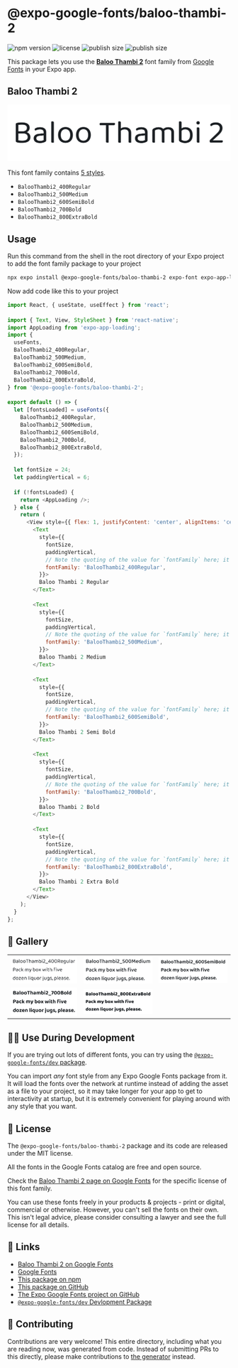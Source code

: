 # @expo-google-fonts/baloo-thambi-2

![npm version](https://flat.badgen.net/npm/v/@expo-google-fonts/baloo-thambi-2)
![license](https://flat.badgen.net/github/license/expo/google-fonts)
![publish size](https://flat.badgen.net/packagephobia/install/@expo-google-fonts/baloo-thambi-2)
![publish size](https://flat.badgen.net/packagephobia/publish/@expo-google-fonts/baloo-thambi-2)

This package lets you use the [**Baloo Thambi 2**](https://fonts.google.com/specimen/Baloo+Thambi+2) font family from [Google Fonts](https://fonts.google.com/) in your Expo app.

## Baloo Thambi 2

![Baloo Thambi 2](./font-family.png)

This font family contains [5 styles](#-gallery).

- `BalooThambi2_400Regular`
- `BalooThambi2_500Medium`
- `BalooThambi2_600SemiBold`
- `BalooThambi2_700Bold`
- `BalooThambi2_800ExtraBold`

## Usage

Run this command from the shell in the root directory of your Expo project to add the font family package to your project
```sh
npx expo install @expo-google-fonts/baloo-thambi-2 expo-font expo-app-loading
```

Now add code like this to your project
```js
import React, { useState, useEffect } from 'react';

import { Text, View, StyleSheet } from 'react-native';
import AppLoading from 'expo-app-loading';
import {
  useFonts,
  BalooThambi2_400Regular,
  BalooThambi2_500Medium,
  BalooThambi2_600SemiBold,
  BalooThambi2_700Bold,
  BalooThambi2_800ExtraBold,
} from '@expo-google-fonts/baloo-thambi-2';

export default () => {
  let [fontsLoaded] = useFonts({
    BalooThambi2_400Regular,
    BalooThambi2_500Medium,
    BalooThambi2_600SemiBold,
    BalooThambi2_700Bold,
    BalooThambi2_800ExtraBold,
  });

  let fontSize = 24;
  let paddingVertical = 6;

  if (!fontsLoaded) {
    return <AppLoading />;
  } else {
    return (
      <View style={{ flex: 1, justifyContent: 'center', alignItems: 'center' }}>
        <Text
          style={{
            fontSize,
            paddingVertical,
            // Note the quoting of the value for `fontFamily` here; it expects a string!
            fontFamily: 'BalooThambi2_400Regular',
          }}>
          Baloo Thambi 2 Regular
        </Text>

        <Text
          style={{
            fontSize,
            paddingVertical,
            // Note the quoting of the value for `fontFamily` here; it expects a string!
            fontFamily: 'BalooThambi2_500Medium',
          }}>
          Baloo Thambi 2 Medium
        </Text>

        <Text
          style={{
            fontSize,
            paddingVertical,
            // Note the quoting of the value for `fontFamily` here; it expects a string!
            fontFamily: 'BalooThambi2_600SemiBold',
          }}>
          Baloo Thambi 2 Semi Bold
        </Text>

        <Text
          style={{
            fontSize,
            paddingVertical,
            // Note the quoting of the value for `fontFamily` here; it expects a string!
            fontFamily: 'BalooThambi2_700Bold',
          }}>
          Baloo Thambi 2 Bold
        </Text>

        <Text
          style={{
            fontSize,
            paddingVertical,
            // Note the quoting of the value for `fontFamily` here; it expects a string!
            fontFamily: 'BalooThambi2_800ExtraBold',
          }}>
          Baloo Thambi 2 Extra Bold
        </Text>
      </View>
    );
  }
};

```

## 🔡 Gallery


||||
|-|-|-|
|![BalooThambi2_400Regular](./BalooThambi2_400Regular.ttf.png)|![BalooThambi2_500Medium](./BalooThambi2_500Medium.ttf.png)|![BalooThambi2_600SemiBold](./BalooThambi2_600SemiBold.ttf.png)||
|![BalooThambi2_700Bold](./BalooThambi2_700Bold.ttf.png)|![BalooThambi2_800ExtraBold](./BalooThambi2_800ExtraBold.ttf.png)|||


## 👩‍💻 Use During Development

If you are trying out lots of different fonts, you can try using the [`@expo-google-fonts/dev` package](https://github.com/expo/google-fonts/tree/master/font-packages/dev#readme).

You can import *any* font style from any Expo Google Fonts package from it. It will load the fonts
over the network at runtime instead of adding the asset as a file to your project, so it may take longer
for your app to get to interactivity at startup, but it is extremely convenient
for playing around with any style that you want.

## 📖 License

The `@expo-google-fonts/baloo-thambi-2` package and its code are released under the MIT license.

All the fonts in the Google Fonts catalog are free and open source.

Check the [Baloo Thambi 2 page on Google Fonts](https://fonts.google.com/specimen/Baloo+Thambi+2) for the specific license of this font family.

You can use these fonts freely in your products & projects - print or digital, commercial or otherwise. However, you can't sell the fonts on their own. This isn't legal advice, please consider consulting a lawyer and see the full license for all details.

## 🔗 Links

- [Baloo Thambi 2 on Google Fonts](https://fonts.google.com/specimen/Baloo+Thambi+2)
- [Google Fonts](https://fonts.google.com/)
- [This package on npm](https://www.npmjs.com/package/@expo-google-fonts/baloo-thambi-2)
- [This package on GitHub](https://github.com/expo/google-fonts/tree/master/font-packages/baloo-thambi-2)
- [The Expo Google Fonts project on GitHub](https://github.com/expo/google-fonts)
- [`@expo-google-fonts/dev` Devlopment Package](https://github.com/expo/google-fonts/tree/master/font-packages/dev)

## 🤝 Contributing

Contributions are very welcome! This entire directory, including what you are reading now, was generated from code. Instead of submitting PRs to this directly, please make contributions to [the generator](https://github.com/expo/google-fonts/tree/master/packages/generator) instead.
